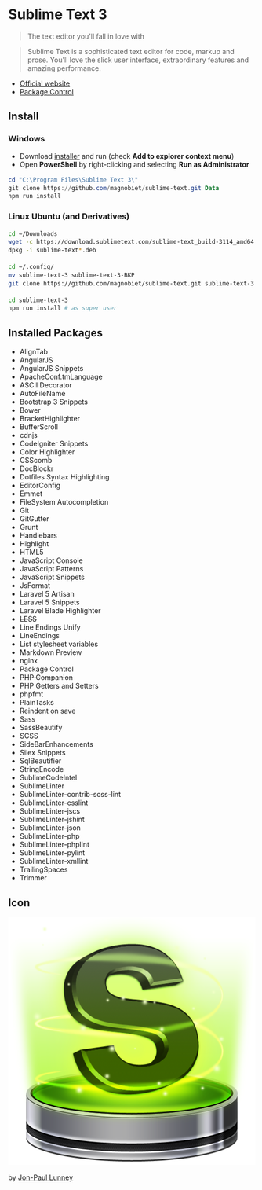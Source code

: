 # Sublime Text 3

> The text editor you'll fall in love with

> Sublime Text is a sophisticated text editor for code, markup and prose.
You'll love the slick user interface, extraordinary features and amazing performance.

* [Official website](http://www.sublimetext.com/3)
* [Package Control](https://packagecontrol.io/)

## Install

### Windows

- Download [installer](https://download.sublimetext.com/Sublime%20Text%20Build%203114%20x64%20Setup.exe) and run (check **Add to explorer context menu**)
- Open **PowerShell** by right-clicking and selecting **Run as Administrator**

```powershell
cd "C:\Program Files\Sublime Text 3\"
git clone https://github.com/magnobiet/sublime-text.git Data
npm run install
```

### Linux Ubuntu (and Derivatives)

```bash
cd ~/Downloads
wget -c https://download.sublimetext.com/sublime-text_build-3114_amd64.deb # as super user
dpkg -i sublime-text*.deb

cd ~/.config/
mv sublime-text-3 sublime-text-3-BKP
git clone https://github.com/magnobiet/sublime-text.git sublime-text-3

cd sublime-text-3
npm run install # as super user
```

## Installed Packages

- AlignTab
- AngularJS
- AngularJS Snippets
- ApacheConf.tmLanguage
- ASCII Decorator
- AutoFileName
- Bootstrap 3 Snippets
- Bower
- BracketHighlighter
- BufferScroll
- cdnjs
- CodeIgniter Snippets
- Color Highlighter
- CSScomb
- DocBlockr
- Dotfiles Syntax Highlighting
- EditorConfig
- Emmet
- FileSystem Autocompletion
- Git
- GitGutter
- Grunt
- Handlebars
- Highlight
- HTML5
- JavaScript Console
- JavaScript Patterns
- JavaScript Snippets
- JsFormat
- Laravel 5 Artisan
- Laravel 5 Snippets
- Laravel Blade Highlighter
- ~~LESS~~
- Line Endings Unify
- LineEndings
- List stylesheet variables
- Markdown Preview
- nginx
- Package Control
- ~~PHP Companion~~
- PHP Getters and Setters
- phpfmt
- PlainTasks
- Reindent on save
- Sass
- SassBeautify
- SCSS
- SideBarEnhancements
- Silex Snippets
- SqlBeautifier
- StringEncode
- SublimeCodeIntel
- SublimeLinter
- SublimeLinter-contrib-scss-lint
- SublimeLinter-csslint
- SublimeLinter-jscs
- SublimeLinter-jshint
- SublimeLinter-json
- SublimeLinter-php
- SublimeLinter-phplint
- SublimeLinter-pylint
- SublimeLinter-xmllint
- TrailingSpaces
- Trimmer

## Icon

![Sublime Text Icon](https://raw.githubusercontent.com/magnobiet/sublime-text/master/Icons/sublime-text.png)

by [Jon-Paul Lunney](https://dribbble.com/shots/382465-Sublime-Text-2-update-Replacement-Icon)
